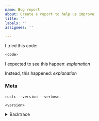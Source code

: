 ```yaml
---
name: Bug report
about: Create a report to help us improve
title: ''
labels: ''
assignees: ''

---
```


<!--
Thank you for filing a bug report! 🐛 Please provide a short summary of the bug,
along with any information you feel relevant to replicating the bug.
-->

I tried this code:

```rust
<code>
```

I expected to see this happen: *explanation*

Instead, this happened: *explanation*

### Meta
<!--
If you're using the stable version of the compiler, you should also check if the
bug also exists in the beta or nightly versions.
-->

`rustc --version --verbose`:
```
<version>
```

<!--
Include a backtrace in the code block by setting `RUST_BACKTRACE=1` in your
environment. E.g. `RUST_BACKTRACE=1 cargo build`.
-->
<details><summary>Backtrace</summary>
<p>

```
<backtrace>
```

</p>
</details>
